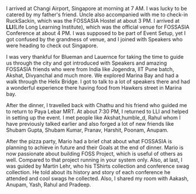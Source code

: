 I arrived at Changi Airport, Singapore at morning at 7 AM. I was lucky to be catered by my
father's friend. Uncle also accompanied with me to check-in RuckSackin, which
was the FOSSASIA Hostel at about 3 PM. I arrived at **LLI**(Life Long Learning
Institute), which was the official venue for FOSSASIA Conference at about 4 PM. I
was supposed to be part of Event Setup, yet I got confused by the grandness of venue, and I
joined with Speakers who were heading to check out Singapore.

I was very thankful for Blueman and Lauernce for taking the time to guide us
through the city and got introduced with Speakers and amazing FOSSASIA friends who
were from India like Jogendra, IIT Pune batch, Akshat, Divyanchal and much more.
We explored Marina Bay and had a walk through the Helix Bridge. I got to talk to
a lot of speakers there and had a wonderful experience there having food from
Hawkers street in Marina bay.

After the dinner, I travelled back with Chathu and his friend who guided me to
return to Paya Lebar MRT. At about 7:30 PM, I returned to LLI and helped
in setting up the event. I met people like Akshat,humble_d, Rahul whom I have
previously talked earlier and also forged a lot of new friends like Shubam
Gupta, Shubam Kumar, Pranav, Harshit, Poonam, Anupam.

After the pizza party, Mario had a brief chat about what FOSSASIA is planning to
achieve in future and their Goals at the end of dinner. Mario is now passionate about
building FOSS Project, which is useful of others as well. Compared to that
project running in your system only. Also, at last, I was guided by Martin Lehr, who his TShirts collection and conference swag collection. 
He told about its history and story of each
conference he attended and cool swags he collected. Also, I shared my room with Aakash, Anupam, Yash, Rahul and Pradeep.

